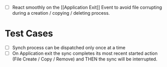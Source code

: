 - [ ] React smoothly on the [[Application Exit]] Event to avoid file corrupting during a creation / copying / deleting process. 

# Test Cases
- [ ] Synch process can be dispatched only once at a time
- [ ] On Application exit the sync completes its most recent started action (File Create / Copy / Remove) and THEN the sync will be interrupted.